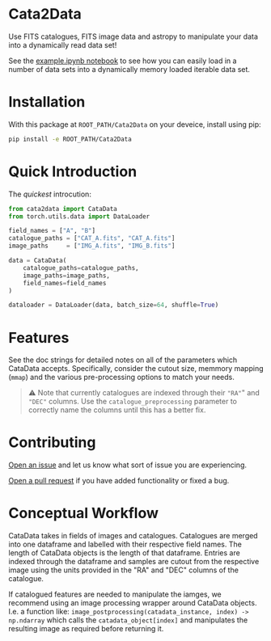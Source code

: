 # Cata2Data
Use FITS catalogues, FITS image data and astropy to manipulate your data into a dynamically read data set!

See the [example.ipynb notebook](https://github.com/mb010/Cata2Data/blob/main/example.ipynb) to see how you can easily load in a number of data sets into a dynamically memory loaded iterable data set.

# Installation
With this package at `ROOT_PATH/Cata2Data` on your deveice, install using pip:

```bash
pip install -e ROOT_PATH/Cata2Data
```

# Quick Introduction
The *quickest* introcution:
```python
from cata2data import CataData
from torch.utils.data import DataLoader

field_names = ["A", "B"]
catalogue_paths = ["CAT_A.fits", "CAT_A.fits"]
image_paths     = ["IMG_A.fits", "IMG_B.fits"]

data = CataData(
    catalogue_paths=catalogue_paths,
    image_paths=image_paths,
    field_names=field_names
)

dataloader = DataLoader(data, batch_size=64, shuffle=True)
```

# Features
See the doc strings for detailed notes on all of the parameters which CataData accepts. Specifically, consider the cutout size, memmory mapping (`mmap`) and the various pre-processing options to match your needs.

> :warning: Note that currently catalogues are indexed through their `"RA"`" and `"DEC"` columns. Use the `catalogue_preprocessing` parameter to correctly name the columns until this has a better fix.

# Contributing
[Open an issue](https://github.com/mb010/Cata2Data/issues) and let us know what sort of issue you are experiencing.

[Open a pull request](https://github.com/mb010/Cata2Data/pulls) if you have added functionality or fixed a bug.


# Conceptual Workflow
CataData takes in fields of images and catalogues. Catalogues are merged into one dataframe and labelled with their respective field names. The length of CataData objects is the length of that dataframe. Entries are indexed through the dataframe and samples are cutout from the respective image using the units provided in the "RA" and "DEC" columns of the catalogue.

If catalogued features are needed to manipulate the iamges, we recommend using an image processing wrapper around CataData objects. I.e. a function like: `image_postprocessing(catadata_instance, index) -> np.ndarray` which calls the `catadata_object[index]` and manipulates the resulting image as required before returning it.
